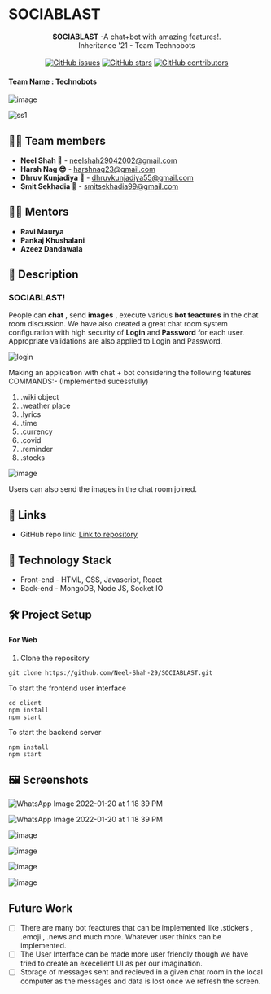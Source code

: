 # **SOCIABLAST**

<div align="center">
   <strong>SOCIABLAST</strong> -A chat+bot with amazing features!. <br>
  Inheritance '21 - Team Technobots <br> <br>
  <a href="https://github.com/Neel-Shah-29/SOCIABLAST/issues"><img alt="GitHub issues" src="https://img.shields.io/github/issues/Neel-Shah-29/SOCIABLAST?color=red&style=for-the-badge"></a>
  <a href="https://github.com/Neel-Shah-29/SOCIABLAST/stargazers"><img alt="GitHub stars" src="https://img.shields.io/github/stars/Neel-Shah-29/SOCIABLAST?style=for-the-badge"></a>
  <a href="https://img.shields.io/github/contributors/Neel-Shah-29/SOCIABLAST?logo=GitHub&logoColor=red&style=for-the-badge"><img alt="GitHub contributors" src="https://img.shields.io/github/contributors/Neel-Shah-29/SOCIABLAST?logo=GitHub&style=for-the-badge"></a>
</div>

#### Team Name : **Technobots**

![image](https://user-images.githubusercontent.com/84740927/150295636-992b2691-0b6b-406a-926b-aae0d5f97b91.png)

![ss1](https://user-images.githubusercontent.com/84740927/150291855-a2ef4a4f-8968-4a10-89c9-1f655e46f811.jpeg)


## 👩‍💻 Team members

- **Neel Shah 🦉** - neelshah29042002@gmail.com
- **Harsh Nag 😎** - harshnag23@gmail.com
- **Dhruv Kunjadiya 🦊** - dhruvkunjadiya55@gmail.com
- **Smit Sekhadia 🦅** - smitsekhadia99@gmail.com

## 👨‍🏫 Mentors

- **Ravi Maurya**
- **Pankaj Khushalani**
- **Azeez Dandawala**

## 📝 Description

### SOCIABLAST!

People can **chat** , send **images** , execute various **bot feactures** in the chat room discussion. We have also created a great chat room system configuration with high security of **Login** and **Password** for each user. Appropriate validations are also applied to Login and Password.

![login](https://user-images.githubusercontent.com/84740927/150297063-2490c634-100a-46b9-ab06-fc726626b9ec.png)


Making an application with chat + bot considering the following features COMMANDS:-
(Implemented sucessfully)

1) .wiki object
2) .weather place
3) .lyrics
4) .time
5) .currency
6) .covid
7) .reminder
8) .stocks

![image](https://user-images.githubusercontent.com/84740927/150296115-7920d057-25db-497e-9c6f-26f9ee12b997.png)

Users can also send the images in the chat room joined.




## 🔗 Links

- GitHub repo link: [Link to repository](https://github.com/Neel-Shah-29/SOCIABLAST)

## 🤖 Technology Stack

- Front-end - HTML, CSS, Javascript, React
- Back-end - MongoDB, Node JS, Socket IO


## 🛠️ Project Setup

#### For Web

1. Clone the repository
```
git clone https://github.com/Neel-Shah-29/SOCIABLAST.git

```
To start the frontend user interface
```
cd client
npm install
npm start
```
To start the backend server
```
npm install
npm start
```


## 🖼 Screenshots

![WhatsApp Image 2022-01-20 at 1 18 39 PM](https://user-images.githubusercontent.com/84740927/150296409-1f502c9d-6378-4585-8142-87a4ac17ed06.jpeg)

![WhatsApp Image 2022-01-20 at 1 18 39 PM](https://user-images.githubusercontent.com/84740927/150296538-9e714695-5e77-45d1-b60b-be0b4d056d36.jpeg)

![image](https://user-images.githubusercontent.com/84740927/150296651-d99e0341-cd36-4d96-a9bb-90b970887a5f.png)

![image](https://user-images.githubusercontent.com/84740927/150296769-f9c866c3-c151-4aa6-8105-cf7cadad3d3d.png)

![image](https://user-images.githubusercontent.com/84740927/150296794-a10502f5-6f68-488e-9f0e-383b7b8ef0b2.png)

![image](https://user-images.githubusercontent.com/84740927/150296831-992cd43f-0a82-4dfe-9366-f1f12f151555.png)

## Future Work

- [ ] There are many bot feactures that can be implemented like .stickers , .emoji , .news and much more. Whatever user thinks can be implemented.
- [ ] The User Interface can be made more user friendly though we have tried to create an execellent UI as per our imagination.
- [ ] Storage of messages sent and recieved in a given chat room in the local computer as the messages and data is lost once we refresh the screen.
